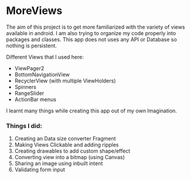 # MoreViews

The aim of this project is to get more familiarized with the variety of views available in android. 
I am also trying to organize my code properly into packages and classes. This app does not uses any API
or Database so nothing is persistent. 

Different Views that I used here: 
- ViewPager2
- BottomNavigationView
- RecyclerView (with multiple ViewHolders)
- Spinners
- RangeSlider
- ActionBar menus

I learnt many things while creating this app out of my own Imagination.

### Things I did:
1. Creating an Data size converter Fragment
1. Making Views Clickable and adding ripples
1. Creating drawables to add custom shape/effect 
1. Converting view into a bitmap (using Canvas) 
1. Sharing an image using inbuilt intent
1. Validating form input
